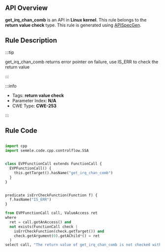 ---
---


## API Overview
**get_irq_chan_comb** is an API in **Linux kernel**. This rule belongs to the **return value check** type. This rule is generated using [APISpecGen](../../tools/APISpecGen).
## Rule Description

:::tip

get_irq_chan_comb returns error pointer on failure, use IS_ERR to check the return value

:::

:::info

- Tags: **return value check**
- Parameter Index: **N/A**
- CWE Type: **CWE-253**

:::

## Rule Code
```python

import cpp
import semmle.code.cpp.controlflow.SSA


class EVPFunctionCall extends FunctionCall {
  EVPFunctionCall() {
    this.getTarget().hasName("get_irq_chan_comb")
  }
}


predicate isErrCheckFunction(Function f) {
  f.hasName("IS_ERR") 
}

from EVPFunctionCall call, ValueAccess ret
where
  ret = call.getAnAccess() and
  not exists(FunctionCall check |
    isErrCheckFunction(check.getTarget()) and
    check.getArgument(0).getAChild*() = ret
  )
select call, "The return value of get_irq_chan_comb is not checked with IS_ERR."
    
```